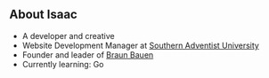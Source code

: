 ## About Isaac
- A developer and creative
- Website Development Manager at [Southern Adventist University](https://www.southern.edu)
- Founder and leader of [Braun Bauen](https://braunbauen.com)
- Currently learning: Go
